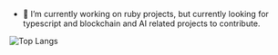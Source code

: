 - 🔭 I’m currently working on ruby projects, but currently looking for typescript and blockchain and AI related projects to contribute.

![Top Langs](https://github-readme-stats.vercel.app/api/top-langs/?username=mico&layout=compact)

<!--
**mico/mico** is a ✨ _special_ ✨ repository because its `README.md` (this file) appears on your GitHub profile.

Here are some ideas to get you started:

- 🌱 I’m currently learning ...
- 👯 I’m looking to collaborate on ...
- 🤔 I’m looking for help with ...
- 💬 Ask me about ...
- 📫 How to reach me: ...
- 😄 Pronouns: ...
- ⚡ Fun fact: ...
-->
